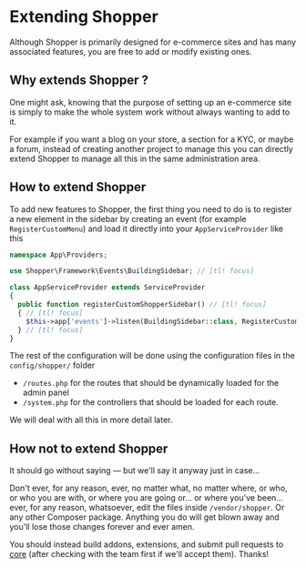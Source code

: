 # Extending Shopper
Although Shopper is primarily designed for e-commerce sites and has many associated features, you are free to add or modify existing ones.

## Why extends Shopper ?
One might ask, knowing that the purpose of setting up an e-commerce site is simply to make the whole system work without always wanting to add to it.

For example if you want a blog on your store, a section for a KYC, or maybe a forum, instead of creating another project to manage this you can directly extend Shopper to manage all this in the same administration area.

## How to extend Shopper
To add new features to Shopper, the first thing you need to do is to register a new element in the sidebar by creating an event (for example `RegisterCustomMenu`) and load it directly into your `AppServiceProvider` like this

```php
namespace App\Providers;

use Shopper\Framework\Events\BuildingSidebar; // [tl! focus]

class AppServiceProvider extends ServiceProvider
{
  public function registerCustomShopperSidebar() // [tl! focus]
  { // [tl! focus]
    $this->app['events']->listen(BuildingSidebar::class, RegisterCustomMenu::class); // [tl! focus]
  } // [tl! focus]
}
```

The rest of the configuration will be done using the configuration files in the `config/shopper/` folder

- `/routes.php` for the routes that should be dynamically loaded for the admin panel
- `/system.php` for the controllers that should be loaded for each route.

We will deal with all this in more detail later.

## How **not** to extend Shopper
It should go without saying — but we'll say it anyway just in case...

Don't ever, for any reason, ever, no matter what, no matter where, or who, or who you are with, or where you are going or... or where you've been... ever, for any reason, whatsoever, edit the files inside `/vendor/shopper`. Or any other Composer package. Anything you do will get blown away and you'll lose those changes forever and ever amen.

You should instead build addons, extensions, and submit pull requests to [core](https://github.com/shopperlabs/shopper) (after checking with the team first if we'll accept them). Thanks!
